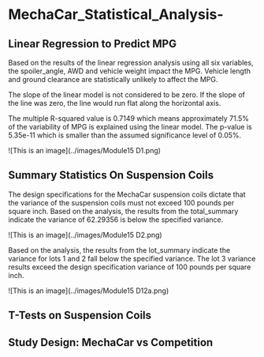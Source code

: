 # MechaCar_Statistical_Analysis-

## Linear Regression to Predict MPG

Based on the results of the linear regression analysis using all six variables, the spoiler_angle,  AWD and vehicle weight impact the MPG. Vehicle length and ground clearance are statistically unlikely to affect the MPG.

The slope of the linear model is not considered to be zero. If the slope of the line was zero, the line would run flat along the horizontal axis.

The multiple R-squared value is 0.7149 which means approximately 71.5% of the variability of MPG is explained using the linear model. The p-value is 5.35e-11 which is smaller than the assumed significance level of 0.05%.

![This is an image](../images/Module15 D1.png)

## Summary Statistics On Suspension Coils
The design specifications for the MechaCar suspension coils dictate that the variance of the suspension coils must not exceed 100 pounds per square inch. Based on the analysis, the results from the total_summary indicate the variance of 62.29356 is below the specified variance. 

![This is an image](../images/Module15 D2.png)

Based on the analysis, the results from the lot_summary indicate the variance for lots 1 and 2 fall below the specified variance. The lot 3 variance results exceed the design specification variance of 100 pounds per square inch.

![This is an image](../images/Module15 D12a.png)





## T-Tests on Suspension Coils







## Study Design: MechaCar vs Competition



